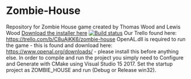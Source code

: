 # Zombie-House
Repository for Zombie House game created by Thomas Wood and Lewis Wood
[Download the installer here](https://github.com/TJWWood/Zombie-House-Project/raw/master/install/install.zip)
[![Build status](https://ci.appveyor.com/api/projects/status/rrlmoq5x7t4cisqq/branch/development?svg=true)](https://ci.appveyor.com/project/TJWWood/zombie-house-project/branch/development)
Our Trello found here: https://trello.com/b/C8uAjKK6/zombie-house
OpenAL.dll is required to run the game - this is found and download here: https://www.openal.org/downloads/ - please install this before anything else.
In order to compile and run the project you simply need to Configure and Generate with CMake using Visual Studio 15 2017. Set the startup project as ZOMBIE_HOUSE and run (Debug or Release win32).
